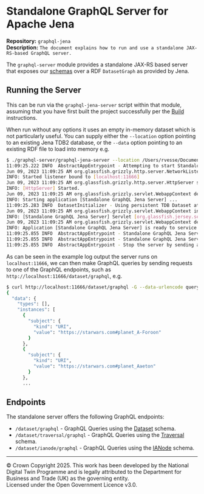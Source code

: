 # Standalone GraphQL Server for Apache Jena
**Repository:** `graphql-jena`  
**Description:** `The document explains how to run and use a standalone JAX-RS-based GraphQL server.`  
<!-- SPDX-License-Identifier: OGL-UK-3.0 -->

The `graphql-server` module provides a standalone JAX-RS based server that exposes our [schemas](schemas.md) over a RDF
`DatasetGraph` as provided by Jena.

## Running the Server

This can be run via the `graphql-jena-server` script within that module, assuming that you have first built the project
successfully per the [Build](../BUILD.md) instructions.

When run without any options it uses an empty in-memory dataset which is not particularly useful.  You can supply either
the `--location` option pointing to an existing Jena TDB2 database, or the `--data` option pointing to an existing RDF
file to load into memory e.g.

```bash
$ ./graphql-server/graphql-jena-server --location /Users/rvesse/Documents/Data/tdb2/starwars 
11:09:25.222 INFO  AbstractAppEntrypoint - Attempting to start Standalone GraphQL Jena Server...
Jun 09, 2023 11:09:25 AM org.glassfish.grizzly.http.server.NetworkListener start
INFO: Started listener bound to [localhost:11666]
Jun 09, 2023 11:09:25 AM org.glassfish.grizzly.http.server.HttpServer start
INFO: [HttpServer] Started.
Jun 09, 2023 11:09:25 AM org.glassfish.grizzly.servlet.WebappContext deploy
INFO: Starting application [Standalone GraphQL Jena Server] ...
11:09:25.283 INFO  DatasetInitializer - Using persistent TDB Dataset at /Users/rvesse/Documents/Data/tdb2/starwars
Jun 09, 2023 11:09:25 AM org.glassfish.grizzly.servlet.WebappContext initServlets
INFO: [Standalone GraphQL Jena Server] Servlet [org.glassfish.jersey.servlet.ServletContainer] registered for url pattern(s) [[/*]].
Jun 09, 2023 11:09:25 AM org.glassfish.grizzly.servlet.WebappContext deploy
INFO: Application [Standalone GraphQL Jena Server] is ready to service requests.  Root: [/].
11:09:25.855 INFO  AbstractAppEntrypoint - Standalone GraphQL Jena Server started, check prior logs for any application startup errors.
11:09:25.855 INFO  AbstractAppEntrypoint - Standalone GraphQL Jena Server available at http://localhost:11666/
11:09:25.855 INFO  AbstractAppEntrypoint - Stop the server by sending an interrupt to this process e.g. using CTRL+C
```

As can be seen in the example log output the server runs on `localhost:11666`, we can then make GraphQL queries by
sending requests to one of the GraphQL endpoints, such as `http://localhost:11666/dataset/graphql`, e.g.

```bash
$ curl http://localhost:11666/dataset/graphql -G --data-urlencode query@aliased-quads.graphql | jq
{
  "data": {
    "types": [],
    "instances": [
      {
        "subject": {
          "kind": "URI",
          "value": "https://starwars.com#planet_A-Foroon"
        }
      },
      {
        "subject": {
          "kind": "URI",
          "value": "https://starwars.com#planet_Aaeton"
        }
      },
      ...
```

## Endpoints

The standalone server offers the following GraphQL endpoints:

- `/dataset/graphql` - GraphQL Queries using the [Dataset](schemas.md#dataset) schema.
- `/dataset/traversal/graphql` - GraphQL Queries using the [Traversal](schemas.md#traversal) schema.
- `/dataset/ianode/graphql` - GraphQL Queries using the [IANode](schemas.md#ianode-ies) schema.

---

© Crown Copyright 2025. This work has been developed by the National Digital Twin Programme and is legally attributed to the Department for Business and Trade (UK) as the
governing entity.  
Licensed under the Open Government Licence v3.0.
